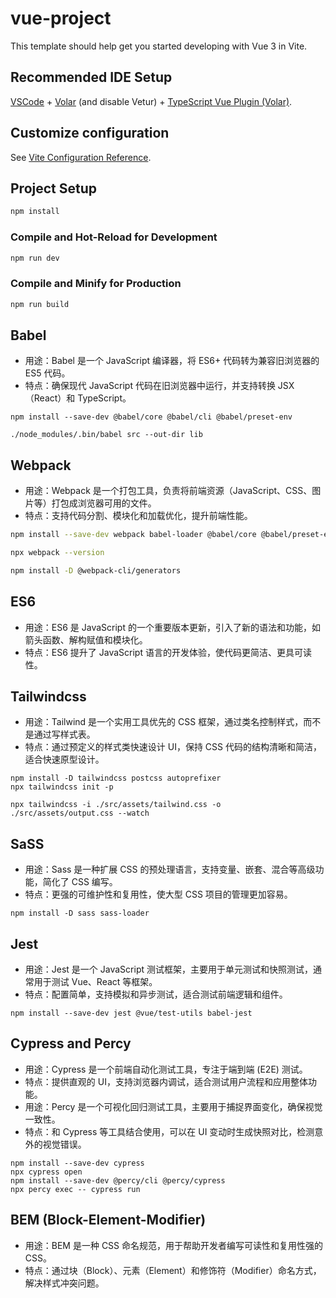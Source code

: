 # vue-project

This template should help get you started developing with Vue 3 in Vite.

## Recommended IDE Setup

[VSCode](https://code.visualstudio.com/) + [Volar](https://marketplace.visualstudio.com/items?itemName=Vue.volar) (and disable Vetur) + [TypeScript Vue Plugin (Volar)](https://marketplace.visualstudio.com/items?itemName=Vue.vscode-typescript-vue-plugin).

## Customize configuration

See [Vite Configuration Reference](https://vitejs.dev/config/).

## Project Setup

```sh
npm install
```

### Compile and Hot-Reload for Development

```sh
npm run dev
```

### Compile and Minify for Production

```sh
npm run build
```

## Babel

- 用途：Babel 是一个 JavaScript 编译器，将 ES6+ 代码转为兼容旧浏览器的 ES5 代码。
- 特点：确保现代 JavaScript 代码在旧浏览器中运行，并支持转换 JSX（React）和 TypeScript。
```shell
npm install --save-dev @babel/core @babel/cli @babel/preset-env

./node_modules/.bin/babel src --out-dir lib
```

## Webpack

- 用途：Webpack 是一个打包工具，负责将前端资源（JavaScript、CSS、图片等）打包成浏览器可用的文件。
- 特点：支持代码分割、模块化和加载优化，提升前端性能。

```sh
npm install --save-dev webpack babel-loader @babel/core @babel/preset-env

npx webpack --version

npm install -D @webpack-cli/generators
```

## ES6 
- 用途：ES6 是 JavaScript 的一个重要版本更新，引入了新的语法和功能，如箭头函数、解构赋值和模块化。
- 特点：ES6 提升了 JavaScript 语言的开发体验，使代码更简洁、更具可读性。

## Tailwindcss

- 用途：Tailwind 是一个实用工具优先的 CSS 框架，通过类名控制样式，而不是通过写样式表。
- 特点：通过预定义的样式类快速设计 UI，保持 CSS 代码的结构清晰和简洁，适合快速原型设计。

```shell
npm install -D tailwindcss postcss autoprefixer
npx tailwindcss init -p

npx tailwindcss -i ./src/assets/tailwind.css -o ./src/assets/output.css --watch
```

## SaSS
- 用途：Sass 是一种扩展 CSS 的预处理语言，支持变量、嵌套、混合等高级功能，简化了 CSS 编写。
- 特点：更强的可维护性和复用性，使大型 CSS 项目的管理更加容易。

```shell
npm install -D sass sass-loader

```

## Jest
- 用途：Jest 是一个 JavaScript 测试框架，主要用于单元测试和快照测试，通常用于测试 Vue、React 等框架。
- 特点：配置简单，支持模拟和异步测试，适合测试前端逻辑和组件。
```shell
npm install --save-dev jest @vue/test-utils babel-jest

```

## Cypress and Percy
- 用途：Cypress 是一个前端自动化测试工具，专注于端到端 (E2E) 测试。
- 特点：提供直观的 UI，支持浏览器内调试，适合测试用户流程和应用整体功能。
- 用途：Percy 是一个可视化回归测试工具，主要用于捕捉界面变化，确保视觉一致性。
- 特点：和 Cypress 等工具结合使用，可以在 UI 变动时生成快照对比，检测意外的视觉错误。
```shell
npm install --save-dev cypress
npx cypress open
npm install --save-dev @percy/cli @percy/cypress
npx percy exec -- cypress run
```


## BEM (Block-Element-Modifier)
- 用途：BEM 是一种 CSS 命名规范，用于帮助开发者编写可读性和复用性强的 CSS。
- 特点：通过块（Block）、元素（Element）和修饰符（Modifier）命名方式，解决样式冲突问题。